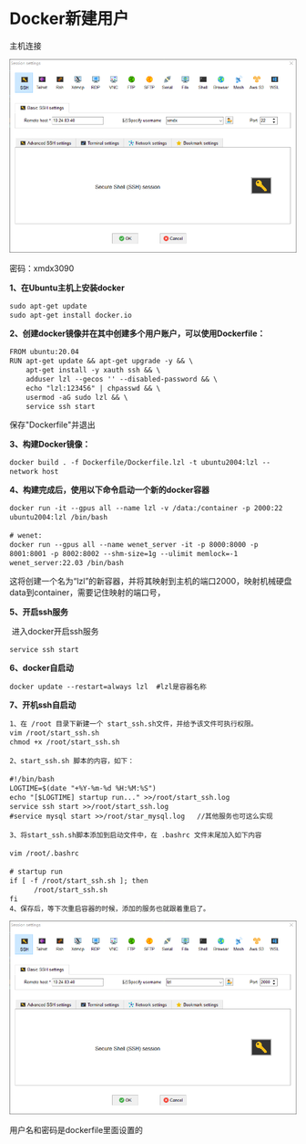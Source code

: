 # Docker新建用户

主机连接

![](Docker.assets/image-20230316164731404.png)

密码：xmdx3090

**1、在Ubuntu主机上安装docker**

```
sudo apt-get update
sudo apt-get install docker.io
```

**2、创建docker镜像并在其中创建多个用户账户，可以使用Dockerfile：**

```
FROM ubuntu:20.04
RUN apt-get update && apt-get upgrade -y && \
    apt-get install -y xauth ssh && \
    adduser lzl --gecos '' --disabled-password && \
    echo "lzl:123456" | chpasswd && \	
    usermod -aG sudo lzl && \
    service ssh start
```

保存"Dockerfile"并退出

**3、构建Docker镜像：**

```
docker build . -f Dockerfile/Dockerfile.lzl -t ubuntu2004:lzl --network host
```

**4、构建完成后，使用以下命令启动一个新的docker容器**

```
docker run -it --gpus all --name lzl -v /data:/container -p 2000:22 ubuntu2004:lzl /bin/bash

# wenet:
docker run --gpus all --name wenet_server -it -p 8000:8000 -p 8001:8001 -p 8002:8002 --shm-size=1g --ulimit memlock=-1  wenet_server:22.03 /bin/bash
```

这将创建一个名为“lzl”的新容器，并将其映射到主机的端口2000，映射机械硬盘data到container，需要记住映射的端口号，

**5、开启ssh服务**

​	进入docker开启ssh服务

```
service ssh start
```

**6、docker自启动**

```
docker update --restart=always lzl	#lzl是容器名称
```

**7、开机ssh自启动**

```
1、在 /root 目录下新建一个 start_ssh.sh文件，并给予该文件可执行权限。
vim /root/start_ssh.sh
chmod +x /root/start_ssh.sh

2、start_ssh.sh 脚本的内容，如下：

#!/bin/bash
LOGTIME=$(date "+%Y-%m-%d %H:%M:%S")
echo "[$LOGTIME] startup run..." >>/root/start_ssh.log
service ssh start >>/root/start_ssh.log
#service mysql start >>/root/star_mysql.log   //其他服务也可这么实现

3、将start_ssh.sh脚本添加到启动文件中，在 .bashrc 文件末尾加入如下内容

vim /root/.bashrc

# startup run
if [ -f /root/start_ssh.sh ]; then
      /root/start_ssh.sh
fi
4、保存后，等下次重启容器的时候，添加的服务也就跟着重启了。
```

![](Docker.assets/image-20230316164904927.png)

用户名和密码是dockerfile里面设置的





